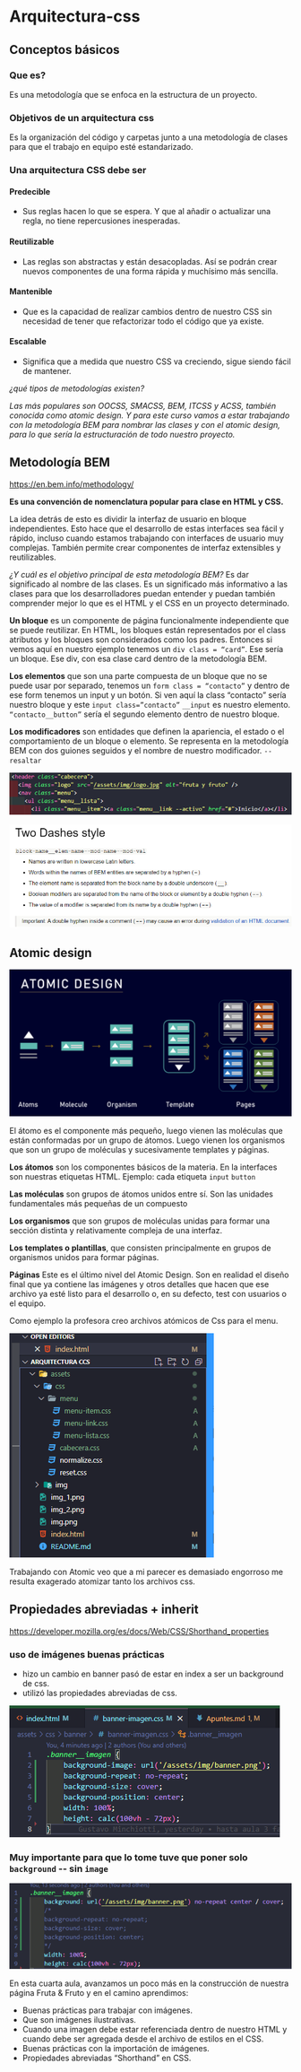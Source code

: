 # Arquitectura-css

## Conceptos básicos

### Que es?

Es una metodología que se enfoca en la estructura de un proyecto.

### Objetivos de un arquitectura css

Es la organización del código y carpetas junto a una metodología de clases para que el trabajo en equipo esté estandarizado.

### Una arquitectura CSS debe ser

#### **Predecible**

* Sus reglas hacen lo que se espera. Y que al añadir o actualizar una regla, no tiene repercusiones inesperadas.

#### **Reutilizable**

* Las reglas son abstractas y están desacopladas. Así se podrán crear nuevos componentes de una forma rápida y muchísimo más sencilla.

#### **Mantenible**

* Que es la capacidad de realizar cambios dentro de nuestro CSS sin necesidad de tener que refactorizar todo el código que ya existe.

#### **Escalable**

* Significa que a medida que nuestro CSS va creciendo, sigue siendo fácil de mantener.

*¿qué tipos de metodologías existen?*

*Las más populares son OOCSS, SMACSS, BEM, ITCSS y ACSS, también conocida como atomic design. Y para este curso vamos a estar trabajando con la metodología BEM para nombrar las clases y con el atomic design, para lo que sería la estructuración de todo nuestro proyecto.*

## Metodología BEM

<https://en.bem.info/methodology/>

**Es una convención de nomenclatura popular para clase en HTML y CSS.**

La idea detrás de esto es dividir la interfaz de usuario en bloque independientes. Esto hace que el desarrollo de estas
interfaces sea fácil y rápido, incluso cuando estamos trabajando con interfaces de usuario muy complejas.
También permite crear componentes de interfaz extensibles y reutilizables.

*¿Y cuál es el objetivo principal de esta metodología BEM?* Es dar significado al nombre de las clases. Es un
significado más informativo a las clases para que los desarrolladores puedan entender y puedan también comprender mejor
lo que es el HTML y el CSS en un proyecto determinado.

**Un bloque** es un componente de página funcionalmente independiente que se puede reutilizar. En HTML, los bloques
están representados por el class atributos y los bloques son considerados como los padres. Entonces si vemos aquí en
nuestro ejemplo tenemos un `div class = “card”`. Ese sería un bloque. Ese div, con esa clase card dentro de la metodología BEM.

**Los elementos** que son una parte compuesta de un bloque que no se puede usar por separado, tenemos un
`form class = “contacto”` y dentro de ese form tenemos un input y un botón. Si ven aquí la class “contacto”
sería nuestro bloque y este `input class=”contacto”` `__input` es nuestro elemento. `“contacto__button”` sería el
segundo elemento dentro de nuestro bloque.

 **Los modificadores** son entidades que definen la apariencia, el estado o el comportamiento de un bloque o elemento.
Se representa en la metodología BEM con dos guiones seguidos y el nombre de nuestro modificador. `--resaltar`

![img.png](img.png)

![img_1.png](img_1.png)

## Atomic design

![img_2.png](img_2.png)

El átomo es el componente más pequeño, luego vienen las moléculas que están conformadas por un grupo de átomos.
Luego vienen los organismos que son un grupo de moléculas y sucesivamente templates y páginas.

**Los átomos** son los componentes básicos de la materia. En la interfaces son nuestras etiquetas HTML.
Ejemplo: cada etiqueta `input` `button`

**Las moléculas** son grupos de átomos unidos entre sí. Son las unidades fundamentales más pequeñas de un compuesto

**Los organismos** que son grupos de moléculas unidas para formar una sección distinta y relativamente compleja de una interfaz.

**Los templates o plantillas**, que consisten principalmente en grupos de organismos unidos para formar páginas.

**Páginas** Este es el último nivel del Atomic Design. Son en realidad el diseño final que ya contiene las imágenes y otros detalles
que hacen que ese archivo ya esté listo para el desarrollo o, en su defecto, test con usuarios o el equipo.

Como ejemplo la profesora creo archivos atómicos de Css para el menu.

![img_3.png](img_3.png)

Trabajando con Atomic veo que a mi parecer es demasiado engorroso me resulta exagerado atomizar tanto los archivos css.

## Propiedades abreviadas + inherit

<https://developer.mozilla.org/es/docs/Web/CSS/Shorthand_properties>

### uso de imágenes buenas prácticas

* hizo un cambio en banner pasó de estar en index a ser un background de css.
* utilizó las propiedades abreviadas de css.

![img_4.png](img_4.png) 

### Muy importante para que lo tome tuve que poner solo `background` -- sin `image`

![img_5.png](img_5.png)

En esta cuarta aula, avanzamos un poco más en la construcción de nuestra página Fruta & Fruto y en el camino aprendimos:

* Buenas prácticas para trabajar con imágenes.
* Que son imágenes ilustrativas.
* Cuando una imagen debe estar referenciada dentro de nuestro HTML y cuando debe ser agregada desde el archivo de estilos en el CSS.
* Buenas prácticas con la importación de imágenes.
* Propiedades abreviadas “Shorthand” en CSS.

